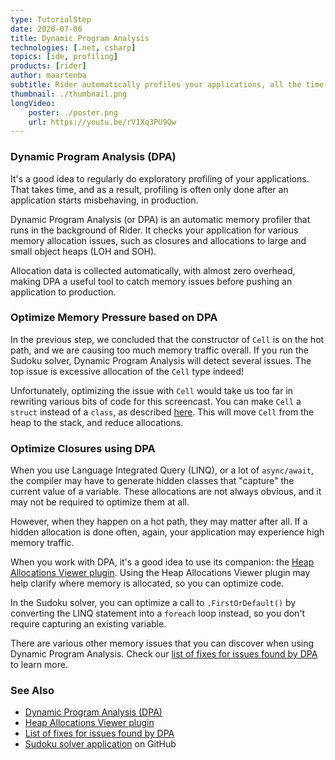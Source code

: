 ```yaml
---
type: TutorialStep
date: 2020-07-06
title: Dynamic Program Analysis
technologies: [.net, csharp]
topics: [ide, profiling]
products: [rider]
author: maartenba
subtitle: Rider automatically profiles your applications, all the time! Let's look at Dynamic Program Analysis (DPA).
thumbnail: ./thumbnail.png
longVideo: 
    poster: ./poster.png
    url: https://youtu.be/rV1Xq3PU9Qw
---
```


### Dynamic Program Analysis (DPA)

It's a good idea to regularly do exploratory profiling of your applications. That takes time, and as a result,
profiling is often only done after an application starts misbehaving, in production. 

Dynamic Program Analysis (or DPA) is an automatic memory profiler that runs in the background of Rider. It checks your
application for various memory allocation issues, such as closures and allocations to large and small object heaps (LOH and SOH).

Allocation data is collected automatically, with almost zero overhead, making DPA a useful tool to catch memory
issues before pushing an application to production.

### Optimize Memory Pressure based on DPA

In the previous step, we concluded that the constructor of `Cell` is on the hot path, and we are causing too much
memory traffic overall. If you run the Sudoku solver, Dynamic Program Analysis will detect several issues. The top issue
is excessive allocation of the `Cell` type indeed!

Unfortunately, optimizing the issue with `Cell` would take us too far in rewriting various bits of code for this screencast.
You can make `Cell` a `struct` instead of a `class`, as described [here](https://blog.jetbrains.com/dotnet/2020/03/31/auto-detect-memory-issues-app-dynamic-program-analysis-rider-2020-1/).
This will move `Cell` from the heap to the stack, and reduce allocations.

### Optimize Closures using DPA

When you use Language Integrated Query (LINQ), or a lot of `async/await`, the compiler may have to generate hidden classes
that "capture" the current value of a variable. These allocations are not always obvious, and it may not be required to
optimize them at all.

However, when they happen on a hot path, they may matter after all. If a hidden allocation is done often, again, your
application may experience high memory traffic.

When you work with DPA, it's a good idea to use its companion: the [Heap Allocations Viewer plugin](https://plugins.jetbrains.com/plugin/9223-heap-allocations-viewer).
Using the Heap Allocations Viewer plugin may help clarify where memory is allocated, so you can optimize code.

In the Sudoku solver, you can optimize a call to `.FirstOrDefault()` by converting the LINQ statement into a `foreach`
loop instead, so you don't require capturing an existing variable.

There are various other memory issues that you can discover when using Dynamic Program Analysis. Check our
[list of fixes for issues found by DPA](https://www.jetbrains.com/help/rider/Fixing_Issues_Found_by_DPA.html) to learn more.

### See Also

- [Dynamic Program Analysis (DPA)](https://www.jetbrains.com/help/rider/Dynamic_Program_Analysis.html)
- [Heap Allocations Viewer plugin](https://plugins.jetbrains.com/plugin/9223-heap-allocations-viewer)
- [List of fixes for issues found by DPA](https://www.jetbrains.com/help/rider/Fixing_Issues_Found_by_DPA.html)
- [Sudoku solver application](https://github.com/JetBrains/DPA-demo) on GitHub
